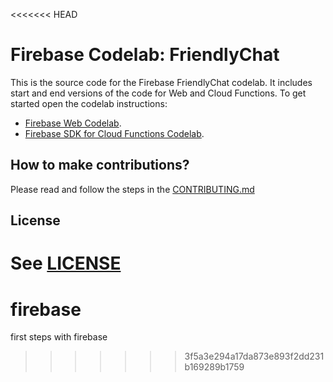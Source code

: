 <<<<<<< HEAD
# Firebase Codelab: FriendlyChat

This is the source code for the Firebase FriendlyChat codelab. It includes start and end versions of the
code for Web and Cloud Functions. To get started open the codelab instructions:

 - [Firebase Web Codelab](https://codelabs.developers.google.com/codelabs/firebase-web/).
 - [Firebase SDK for Cloud Functions Codelab](https://codelabs.developers.google.com/codelabs/firebase-cloud-functions/).


## How to make contributions?
Please read and follow the steps in the [CONTRIBUTING.md](CONTRIBUTING.md)


## License
See [LICENSE](LICENSE)
=======
# firebase
first steps with firebase
>>>>>>> 3f5a3e294a17da873e893f2dd231b169289b1759
